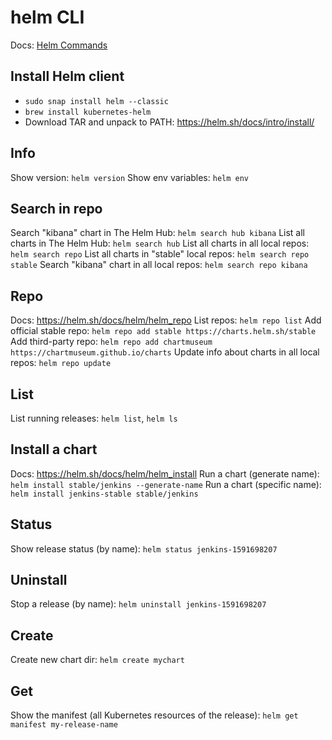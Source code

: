 # helm CLI

Docs: [Helm Commands](https://helm.sh/docs/helm/)

## Install Helm client
 - `sudo snap install helm --classic`
 - `brew install kubernetes-helm`
 - Download TAR and unpack to PATH: https://helm.sh/docs/intro/install/

## Info
Show version: `helm version`
Show env variables: `helm env`

## Search in repo
Search "kibana" chart in The Helm Hub: `helm search hub kibana`
List all charts in The Helm Hub: `helm search hub`
List all charts in all local repos: `helm search repo`
List all charts in "stable" local repos: `helm search repo stable`
Search "kibana" chart in all local repos: `helm search repo kibana`

## Repo
Docs: https://helm.sh/docs/helm/helm_repo
List repos: `helm repo list`
Add official stable repo: `helm repo add stable https://charts.helm.sh/stable`
Add third-party repo: `helm repo add chartmuseum https://chartmuseum.github.io/charts`
Update info about charts in all local repos: `helm repo update`

## List
List running releases: `helm list`, `helm ls`

## Install a chart
Docs: https://helm.sh/docs/helm/helm_install
Run a chart (generate name): `helm install stable/jenkins --generate-name`
Run a chart (specific name): `helm install jenkins-stable stable/jenkins`

## Status
Show release status (by name): `helm status jenkins-1591698207`

## Uninstall
Stop a release (by name): `helm uninstall jenkins-1591698207`

## Create
Create new chart dir: `helm create mychart`

## Get
Show the manifest (all Kubernetes resources of the release): `helm get manifest my-release-name`
